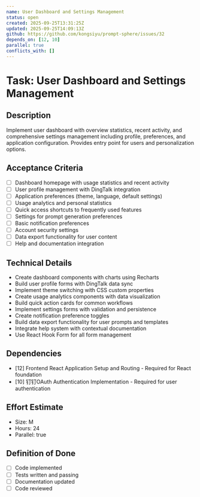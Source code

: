 ```yaml
---
name: User Dashboard and Settings Management
status: open
created: 2025-09-25T13:31:25Z
updated: 2025-09-25T14:09:13Z
github: https://github.com/kongsiyu/prompt-sphere/issues/32
depends_on: [12, 10]
parallel: true
conflicts_with: []
---
```


# Task: User Dashboard and Settings Management

## Description
Implement user dashboard with overview statistics, recent activity, and comprehensive settings management including profile, preferences, and application configuration. Provides entry point for users and personalization options.

## Acceptance Criteria
- [ ] Dashboard homepage with usage statistics and recent activity
- [ ] User profile management with DingTalk integration
- [ ] Application preferences (theme, language, default settings)
- [ ] Usage analytics and personal statistics
- [ ] Quick access shortcuts to frequently used features
- [ ] Settings for prompt generation preferences
- [ ] Basic notification preferences
- [ ] Account security settings
- [ ] Data export functionality for user content
- [ ] Help and documentation integration

## Technical Details
- Create dashboard components with charts using Recharts
- Build user profile forms with DingTalk data sync
- Implement theme switching with CSS custom properties
- Create usage analytics components with data visualization
- Build quick action cards for common workflows
- Implement settings forms with validation and persistence
- Create notification preference toggles
- Build data export functionality for user prompts and templates
- Integrate help system with contextual documentation
- Use React Hook Form for all form management

## Dependencies
- [12] Frontend React Application Setup and Routing - Required for React foundation
- [10] 钉钉OAuth Authentication Implementation - Required for user authentication

## Effort Estimate
- Size: M
- Hours: 24
- Parallel: true

## Definition of Done
- [ ] Code implemented
- [ ] Tests written and passing
- [ ] Documentation updated
- [ ] Code reviewed